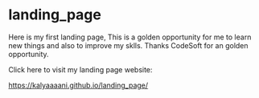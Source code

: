 # landing_page

Here is my first landing page, This is a golden opportunity for me to learn new things and also to improve my sklls. Thanks CodeSoft for an golden opportunity.


Click here to visit my landing page website:

https://kalyaaaani.github.io/landing_page/
